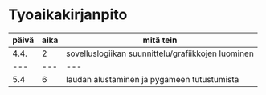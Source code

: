 # Tyoaikakirjanpito

päivä | aika | mitä tein 
--- | --- | --- 
4.4. | 2 | sovelluslogiikan suunnittelu/grafiikkojen luominen
--- | --- | --- 
5.4 | 6 | laudan alustaminen ja pygameen tutustumista
